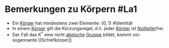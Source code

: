 # Bemerkungen zu Körpern #La1 
- Ein [Körper](K%C3%B6rper) hat mindestens zwei Elemente: $\{0,1\}$ #Identität 
- In einem [Körper](K%C3%B6rper) gilt die Kürzungsregel, d.h. jeder  [Körper](K%C3%B6rper) ist [Nullteiler](Nullteiler)frei.
- Der Fall das $K^*$ eine nicht [abelsche](abelsche%20Gruppe) [Gruppe](Gruppe) bildet, kommt vor: sogennante [[Schiefkörper]]
